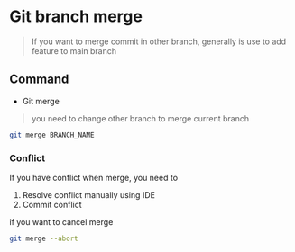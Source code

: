 # Git branch merge
> If you want to merge commit in other branch, generally is use to add feature to main branch

## Command

- Git merge
> you need to change other branch to merge current branch
```sh
git merge BRANCH_NAME
```

### Conflict

If you have conflict when merge, you need to
1. Resolve conflict manually using IDE
2. Commit conflict

if you want to cancel merge 

```sh
git merge --abort
```